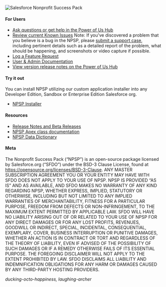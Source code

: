 ![Salesforce Nonprofit Success Pack](https://cloud.githubusercontent.com/assets/450473/18836784/15e1774a-83c7-11e6-8434-0521d4fbebc0.png "Salesforce Nonprofit Success Pack")

#### For Users

* <a href="https://powerofus.force.com/s/group/0F980000000CjReCAK/nonprofit-success-pack" target="_blank">Ask questions or get help in the Power of Us Hub</a>
* <a href="https://github.com/SalesforceFoundation/NPSP/issues" target="_blank">Review current Known Issues</a> Note: If you've discovered a problem that you believe is a bug in the NPSP, please <a href="https://help.salesforce.com/supportandservices?id=createCase&topic=Salesforceorg_Products_TOPIC" target="_blank">submit a support case</a>, including pertinent details such as a detailed report of the problem, what should be happening, and screenshots or video capture if possible.</a>
* <a href="https://trailblazer.salesforce.com/ideaSearch?filter=Nonprofit+%3E+Nonprofit+Success+Pack" target="_blank">Log a Feature Request</a>
* <a href="https://powerofus.force.com/NPSP_Documentation" target="_blank">User & Admin Documentation</a>
* <a href="https://powerofus.force.com/s/group/0F980000000D9Qr/npsp-release-announcements" target="_blank">View version release notes on the Power of Us Hub</a>


#### Try it out
You can install NPSP utilizing our custom application installer into any Developer Edition, Sandbox or Enterprise Edition Salesforce org.
* <a href="https://install.salesforce.org/products/npsp" target="_blank">NPSP Installer</a>

#### Resources
* <a href="https://github.com/SalesforceFoundation/NPSP/releases" target="_blank">Release Notes and Beta Releases</a>
* <a href="https://powerofus.force.com/s/article/NPSP-Apex-Class-Descriptions" target="_blank">NPSP Apex class documentation</a>
* <a href="https://powerofus.force.com/s/article/NPSP-Data-Dictionary" target="_blank">NPSP Data Dictionary</a>

#### Meta

The Nonprofit Success Pack (“NPSP”) is an open-source package licensed by Salesforce.org (“SFDO”) under the BSD-3 Clause License, found at https://opensource.org/licenses/BSD-3-Clause. ANY MASTER SUBSCRIPTION AGREEMENT YOU OR YOUR ENTITY MAY HAVE WITH SFDO DOES NOT APPLY TO YOUR USE OF NPSP. NPSP IS PROVIDED “AS IS” AND AS AVAILABLE, AND SFDO MAKES NO WARRANTY OF ANY KIND REGARDING NPSP, WHETHER EXPRESS, IMPLIED, STATUTORY OR OTHERWISE, INCLUDING BUT NOT LIMITED TO ANY IMPLIED WARRANTIES OF MERCHANTABILITY, FITNESS FOR A PARTICULAR PURPOSE, FREEDOM FROM DEFECTS OR NON-INFRINGEMENT, TO THE MAXIMUM EXTENT PERMITTED BY APPLICABLE LAW.
SFDO WILL HAVE NO LIABILITY ARISING OUT OF OR RELATED TO YOUR USE OF NPSP FOR ANY DIRECT DAMAGES OR FOR ANY LOST PROFITS, REVENUES, GOODWILL OR INDIRECT, SPECIAL, INCIDENTAL, CONSEQUENTIAL, EXEMPLARY, COVER, BUSINESS INTERRUPTION OR PUNITIVE DAMAGES, WHETHER AN ACTION IS IN CONTRACT OR TORT AND REGARDLESS OF THE THEORY OF LIABILITY, EVEN IF ADVISED OF THE POSSIBILITY OF SUCH DAMAGES OR IF A REMEDY OTHERWISE FAILS OF ITS ESSENTIAL PURPOSE. THE FOREGOING DISCLAIMER WILL NOT APPLY TO THE EXTENT PROHIBITED BY LAW. SFDO DISCLAIMS ALL LIABILITY AND INDEMNIFICATION OBLIGATIONS FOR ANY HARM OR DAMAGES CAUSED BY ANY THIRD-PARTY HOSTING PROVIDERS.

_ducking-octo-happiness, laughing-archer_
